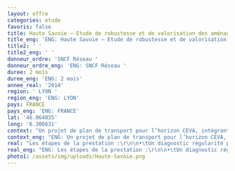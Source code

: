 ```yaml
---
layout: offre
categories: etude
favoris: false
title: Haute Savoie – Etude de robustesse et de valorisation des aménagements
title_eng: 'ENG: Haute Savoie – Etude de robustesse et de valorisation des aménagements'
title2: ' '
title2_eng: ' '
donneur_ordre: 'SNCF Réseau '
donneur_ordre_eng: 'ENG: SNCF Réseau '
duree: 2 mois
duree_eng: 'ENG: 2 mois'
annee_real: '2014'
region: ' LYON '
region_eng: 'ENG: LYON'
pays: FRANCE
pays_eng: 'ENG: FRANCE'
lat: '46.064035'
long: '6.306631'
context: "Un projet de plan de transport pour l’horizon CEVA, intégrant des améliorations des liaisons longues distances, est à l’étude. L’amélioration de la ponctualité des services est une des priorités de la région.\r\n\n L’objectif de l’étude est donc de proposer des aménagements d’infrastructure pour améliorer la robustesse."
context_eng: "ENG: Un projet de plan de transport pour l’horizon CEVA, intégrant des améliorations des liaisons longues distances, est à l’étude. L’amélioration de la ponctualité des services est une des priorités de la région.\r\n\n L’objectif de l’étude est donc de proposer des aménagements d’infrastructure pour améliorer la robustesse."
real: "Les étapes de la prestation :\r\n\n•\tUn diagnostic régularité permettant d’identifier les points durs du réseau et leurs causes\r\n\n•\tRéalisation de simulations dynamiques afin de montrer les fragilités structurelles du plan de transport\r\n\n•\tProposition d’aménagements"
real_eng: "ENG: Les étapes de la prestation :\r\n\n•\tUn diagnostic régularité permettant d’identifier les points durs du réseau et leurs causes\r\n\n•\tRéalisation de simulations dynamiques afin de montrer les fragilités structurelles du plan de transport\r\n\n•\tProposition d’aménagements"
photo1: /assets/img/uploads/Haute-Savoie.png
---
```


